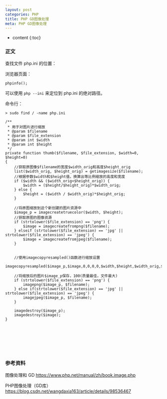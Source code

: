 ```yaml
---
layout: post
categories: PHP
title: PHP GD图像处理
meta: PHP GD图像处理
---
```

* content
{:toc}

### 正文

查找文件 php.ini 的位置：

浏览器页面：

```
phpinfo();
```

可以使用 `php --ini` 来定位到 php.ini 的绝对路径。

命令行：

```
> sudo find / -name php.ini
```

```
/**
 * 用于对图片进行缩放
 * @param $filename
 * @param $file_extension
 * @param int $width
 * @param int $height
 */
private function thumb($filename, $file_extension, $width=0, $height=0)
{
    //获取原图像$filename的宽度$width_orig和高度$height_orig
    list($width_orig, $height_orig) = getimagesize($filename);
    //根据参数$width和$height值，换算出等比例缩放的高度和宽度
    if ($width && ($width_orig<$height_orig)) {
        $width = ($height/$height_orig)*$width_orig;
    } else {
        $height = ($width / $width_orig)*$height_orig;
    }

    //将原图缩放到这个新创建的图片资源中
    $image_p = imagecreatetruecolor($width, $height);
    //获取原图的图像资源
    if (strtolower($file_extension) == 'png') {
        $image = imagecreatefrompng($filename);
    } elseif (strtolower($file_extension) == 'jpg' || strtolower($file_extension) == 'jpeg') {
        $image = imagecreatefromjpeg($filename);
    }


    //使用imagecopyresampled()函数进行缩放设置
    imagecopyresampled($image_p,$image,0,0,0,0,$width,$height,$width_orig,$height_orig);

    //将缩放后的图片$image_p保存，100(质量最佳，文件最大)
    if (strtolower($file_extension) == 'png') {
        imagepng($image_p, $filename);
    } else if(strtolower($file_extension) == 'jpg' || strtolower($file_extension) == 'jpeg') {
        imagejpeg($image_p, $filename);
    }

    imagedestroy($image_p);
    imagedestroy($image);
}
```


<br/><br/><br/><br/><br/>
### 参考资料

图像处理和 GD <https://www.php.net/manual/zh/book.image.php>

PHP图像处理（GD库） <https://blog.csdn.net/wangdaxia163/article/details/98536467>


